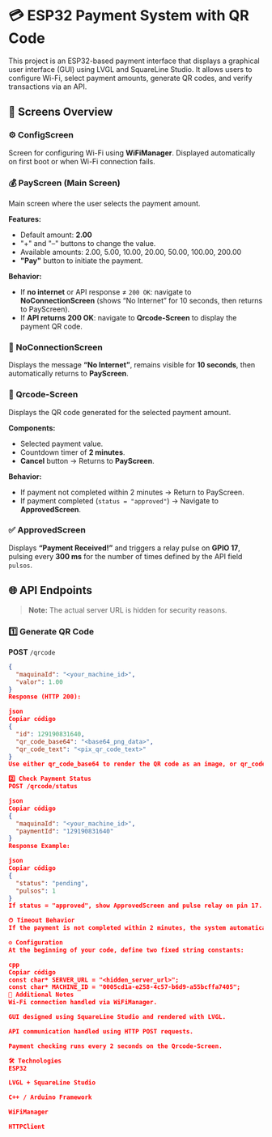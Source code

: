 # 💳 ESP32 Payment System with QR Code

This project is an ESP32-based payment interface that displays a graphical user interface (GUI) using LVGL and SquareLine Studio. It allows users to configure Wi-Fi, select payment amounts, generate QR codes, and verify transactions via an API.

## 🧩 Screens Overview

### ⚙️ ConfigScreen
Screen for configuring Wi-Fi using **WiFiManager**. Displayed automatically on first boot or when Wi-Fi connection fails.

### 💰 PayScreen (Main Screen)
Main screen where the user selects the payment amount.

**Features:**
- Default amount: **2.00**
- "+" and "–" buttons to change the value.
- Available amounts: 2.00, 5.00, 10.00, 20.00, 50.00, 100.00, 200.00
- **"Pay"** button to initiate the payment.

**Behavior:**
- If **no internet** or API response ≠ `200 OK`: navigate to **NoConnectionScreen** (shows “No Internet” for 10 seconds, then returns to PayScreen).
- If **API returns 200 OK**: navigate to **Qrcode-Screen** to display the payment QR code.

### 🚫 NoConnectionScreen
Displays the message **“No Internet”**, remains visible for **10 seconds**, then automatically returns to **PayScreen**.

### 🧾 Qrcode-Screen
Displays the QR code generated for the selected payment amount.

**Components:**
- Selected payment value.
- Countdown timer of **2 minutes**.
- **Cancel** button → Returns to **PayScreen**.

**Behavior:**
- If payment not completed within 2 minutes → Return to PayScreen.
- If payment completed (`status = "approved"`) → Navigate to **ApprovedScreen**.

### ✅ ApprovedScreen
Displays **“Payment Received!”** and triggers a relay pulse on **GPIO 17**, pulsing every **300 ms** for the number of times defined by the API field `pulsos`.

## 🌐 API Endpoints

> **Note:** The actual server URL is hidden for security reasons.

### 1️⃣ Generate QR Code
**POST** `/qrcode`
```json
{
  "maquinaId": "<your_machine_id>",
  "valor": 1.00
}
Response (HTTP 200):

json
Copiar código
{
  "id": 129190831640,
  "qr_code_base64": "<base64_png_data>",
  "qr_code_text": "<pix_qr_code_text>"
}
Use either qr_code_base64 to render the QR code as an image, or qr_code_text to generate it dynamically.

2️⃣ Check Payment Status
POST /qrcode/status

json
Copiar código
{
  "maquinaId": "<your_machine_id>",
  "paymentId": "129190831640"
}
Response Example:

json
Copiar código
{
  "status": "pending",
  "pulsos": 1
}
If status = "approved", show ApprovedScreen and pulse relay on pin 17.

⏱ Timeout Behavior
If the payment is not completed within 2 minutes, the system automatically returns to PayScreen to allow a new payment.

⚙️ Configuration
At the beginning of your code, define two fixed string constants:

cpp
Copiar código
const char* SERVER_URL = "<hidden_server_url>";
const char* MACHINE_ID = "0005cd1a-e258-4c57-b6d9-a55bcffa7405";
🧠 Additional Notes
Wi-Fi connection handled via WiFiManager.

GUI designed using SquareLine Studio and rendered with LVGL.

API communication handled using HTTP POST requests.

Payment checking runs every 2 seconds on the Qrcode-Screen.

🛠️ Technologies
ESP32

LVGL + SquareLine Studio

C++ / Arduino Framework

WiFiManager

HTTPClient
